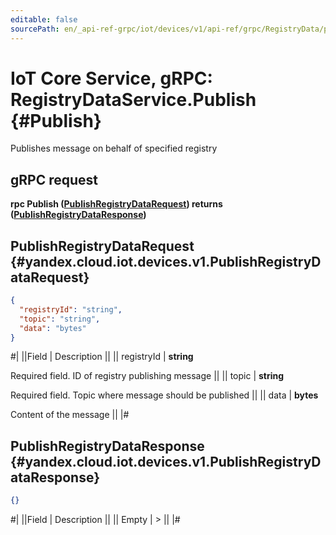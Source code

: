 ```yaml
---
editable: false
sourcePath: en/_api-ref-grpc/iot/devices/v1/api-ref/grpc/RegistryData/publish.md
---
```


# IoT Core Service, gRPC: RegistryDataService.Publish {#Publish}

Publishes message on behalf of specified registry

## gRPC request

**rpc Publish ([PublishRegistryDataRequest](#yandex.cloud.iot.devices.v1.PublishRegistryDataRequest)) returns ([PublishRegistryDataResponse](#yandex.cloud.iot.devices.v1.PublishRegistryDataResponse))**

## PublishRegistryDataRequest {#yandex.cloud.iot.devices.v1.PublishRegistryDataRequest}

```json
{
  "registryId": "string",
  "topic": "string",
  "data": "bytes"
}
```

#|
||Field | Description ||
|| registryId | **string**

Required field. ID of registry publishing message ||
|| topic | **string**

Required field. Topic where message should be published ||
|| data | **bytes**

Content of the message ||
|#

## PublishRegistryDataResponse {#yandex.cloud.iot.devices.v1.PublishRegistryDataResponse}

```json
{}
```

#|
||Field | Description ||
|| Empty | > ||
|#